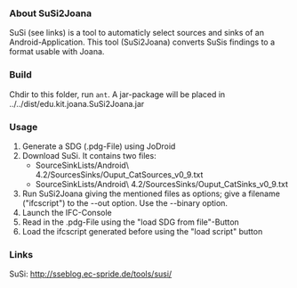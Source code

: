 ### About SuSi2Joana

SuSi (see links) is a tool to automaticly select sources and sinks of an Android-Application.
This tool (SuSi2Joana) converts SuSis findings to a format usable with Joana.

### Build

Chdir to this folder, run `ant`.
A jar-package will be placed in ../../dist/edu.kit.joana.SuSi2Joana.jar

### Usage

1. Generate a SDG (.pdg-File) using JoDroid
2. Download SuSi. It contains two files:
    - SourceSinkLists/Android\ 4.2/SourcesSinks/Ouput_CatSources_v0_9.txt
    - SourceSinkLists/Android\ 4.2/SourcesSinks/Ouput_CatSinks_v0_9.txt
3. Run SuSi2Joana giving the mentioned files as options; give a filename ("ifcscript") to the --out option.
    Use the --binary option.
4. Launch the IFC-Console
5. Read in the .pdg-File using the "load SDG from file"-Button
6. Load the ifcscript generated before using the "load script" button

### Links
SuSi: http://sseblog.ec-spride.de/tools/susi/
